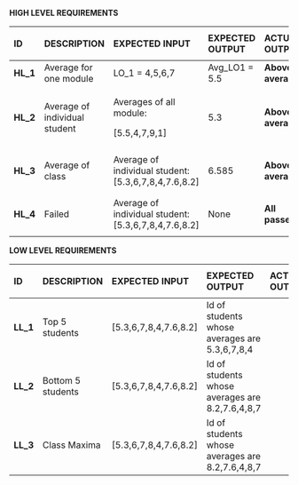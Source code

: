 ﻿

**HIGH LEVEL REQUIREMENTS**



|**ID**|<p>**DESCRIPTION**</p><p></p>|**EXPECTED INPUT**|**EXPECTED OUTPUT**|**ACTUAL OUTPUT**|
| :- | :- | :- | :- | :- |
|**HL\_1**|Average for one module|LO\_1 = 4,5,6,7|Avg\_LO1 = 5.5|**Above average**|
|**HL\_2**|Average of individual student |<p>Averages of all module:</p><p>[5.5,4,7,9,1]</p>|<p></p><p>5.3</p>|**Above average**|
|**HL\_3**|Average of class|Average of individual student: [5.3,6,7,8,4,7.6,8.2]|<p></p><p>6.585</p>|<p></p><p>**Above average**</p>|
|**HL\_4**|Failed|Average of individual student: [5.3,6,7,8,4,7.6,8.2]|<p></p><p>None</p>|<p></p><p>**All passed**</p>|



**LOW LEVEL REQUIREMENTS**



|**ID**|<p>**DESCRIPTION**</p><p></p>|**EXPECTED INPUT**|**EXPECTED OUTPUT**|**ACTUAL OUTPUT**|
| :- | :- | :- | :- | :- |
|**LL\_1**|Top 5 students |[5.3,6,7,8,4,7.6,8.2]|Id of students whose averages are 5.3,6,7,8,4||
|**LL\_2**|Bottom 5 students|[5.3,6,7,8,4,7.6,8.2]|Id of students whose averages are 8.2,7.6,4,8,7||
|**LL\_3**|Class Maxima   |[5.3,6,7,8,4,7.6,8.2]|Id of students whose averages are 8.2,7.6,4,8,7||

